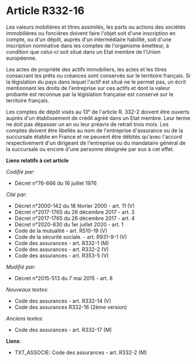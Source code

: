 # Article R332-16

Les valeurs mobilières et titres assimilés, les parts ou actions des sociétés immobilières ou foncières doivent faire l'objet
soit d'une inscription en compte, ou d'un dépôt, auprès d'un intermédiaire habilité, soit d'une inscription nominative dans
les comptes de l'organisme émetteur, à condition que celui-ci soit situé dans un Etat membre de l'Union européenne. 

Les actes de propriété des actifs immobiliers, les actes et les titres consacrant les prêts ou créances sont conservés sur le
territoire français. Si la législation du pays dans lequel l'actif est situé ne le permet pas, un écrit mentionnant les
droits de l'entreprise sur ces actifs et dont la valeur probante est reconnue par la législation française est conservé sur
le territoire français. 

Les comptes de dépôt visés au 13° de l'article R. 332-2 doivent être ouverts auprès d'un établissement de crédit agréé dans
un Etat membre. Leur terme ne doit pas dépasser un an ou leur préavis de retrait trois mois. Les comptes doivent être
libellés au nom de l'entreprise d'assurance ou de la succursale établie en France et ne peuvent être débités qu'avec l'accord
respectivement d'un dirigeant de l'entreprise ou du mandataire général de la succursale ou encore d'une personne désignée par
eux à cet effet.

**Liens relatifs à cet article**

_Codifié par_:

  - Décret n°76-666 du 16 juillet 1976

_Cité par_:

  - Décret n°2000-142 du 18 février 2000 - art. 11 (V)
  - Décret n°2017-1765 du 26 décembre 2017 - art. 3
  - Décret n°2017-1765 du 26 décembre 2017 - art. 4
  - Décret n°2020-830 du 1er juillet 2020 - art. 1
  - Code de la mutualité - art. R510-19 (V)
  - Code de la sécurité sociale. - art. R931-9-1 (V)
  - Code des assurances - art. R332-1 (M)
  - Code des assurances - art. R332-2 (V)
  - Code des assurances - art. R353-5 (V)

_Modifié par_:

  - Décret n°2015-513 du 7 mai 2015 - art. 8

_Nouveaux textes_:

  - Code des assurances - art. R332-14 (V)
  - Code des assurances R332-16 (2ème version)

_Anciens textes_:

  - Code des assurances - art. R332-17 (M)

**Liens**:

  - TXT_ASSOCIE: Code des assurances - art. R332-2 (M)
